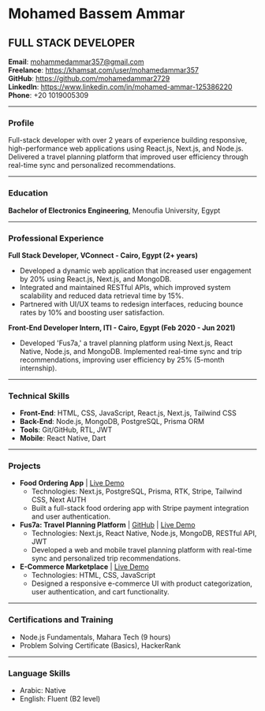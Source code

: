 # Mohamed Bassem Ammar  
## FULL STACK DEVELOPER  

**Email**: mohammedammar357@gmail.com  
**Freelance**: https://khamsat.com/user/mohamedammar357  
**GitHub**: https://github.com/mohamedammar2729  
**LinkedIn**: https://www.linkedin.com/in/mohamed-ammar-125386220  
**Phone**: +20 1019005309  

---

### Profile  
Full-stack developer with over 2 years of experience building responsive, high-performance web applications using React.js, Next.js, and Node.js. Delivered a travel planning platform that improved user efficiency through real-time sync and personalized recommendations.  

---

### Education  
**Bachelor of Electronics Engineering**, Menoufia University, Egypt  

---

### Professional Experience  

**Full Stack Developer, VConnect - Cairo, Egypt (2+ years)**  
- Developed a dynamic web application that increased user engagement by 20% using React.js, Next.js, and MongoDB.  
- Integrated and maintained RESTful APIs, which improved system scalability and reduced data retrieval time by 15%.  
- Partnered with UI/UX teams to redesign interfaces, reducing bounce rates by 10% and boosting user satisfaction.  

**Front-End Developer Intern, ITI - Cairo, Egypt (Feb 2020 - Jun 2021)**  
- Developed 'Fus7a,' a travel planning platform using Next.js, React Native, Node.js, and MongoDB. Implemented real-time sync and trip recommendations, improving user efficiency by 25% (5-month internship).  

---

### Technical Skills  
- **Front-End**: HTML, CSS, JavaScript, React.js, Next.js, Tailwind CSS  
- **Back-End**: Node.js, MongoDB, PostgreSQL, Prisma ORM  
- **Tools**: Git/GitHub, RTL, JWT  
- **Mobile**: React Native, Dart  

---

### Projects  
- **Food Ordering App** | [Live Demo](https://your-link.com)  
  - Technologies: Next.js, PostgreSQL, Prisma, RTK, Stripe, Tailwind CSS, Next AUTH  
  - Built a full-stack food ordering app with Stripe payment integration and user authentication.  
- **Fus7a: Travel Planning Platform** | [GitHub](https://github.com/your-repo) | [Live Demo](https://your-link.com)  
  - Technologies: Next.js, React Native, Node.js, MongoDB, RESTful API, JWT  
  - Developed a web and mobile travel planning platform with real-time sync and personalized trip recommendations.  
- **E-Commerce Marketplace** | [Live Demo](https://your-link.com)  
  - Technologies: HTML, CSS, JavaScript  
  - Designed a responsive e-commerce UI with product categorization, user authentication, and cart functionality.  

---

### Certifications and Training  
- Node.js Fundamentals, Mahara Tech (9 hours)  
- Problem Solving Certificate (Basics), HackerRank  

---

### Language Skills  
- Arabic: Native  
- English: Fluent (B2 level)
